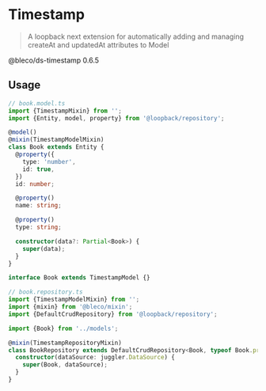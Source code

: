 # Timestamp

> A loopback next extension for automatically adding and managing createAt and updatedAt attributes to Model

@bleco/ds-timestamp 0.6.5

## Usage

```ts
// book.model.ts
import {TimestampMixin} from '';
import {Entity, model, property} from '@loopback/repository';

@model()
@mixin(TimestampModelMixin)
class Book extends Entity {
  @property({
    type: 'number',
    id: true,
  })
  id: number;

  @property()
  name: string;

  @property()
  type: string;

  constructor(data?: Partial<Book>) {
    super(data);
  }
}

interface Book extends TimestampModel {}
```

```ts
// book.repository.ts
import {TimestampModelMixin} from '';
import {mixin} from '@bleco/mixin';
import {DefaultCrudRepository} from '@loopback/repository';

import {Book} from '../models';

@mixin(TimestampRepositoryMixin)
class BookRepository extends DefaultCrudRepository<Book, typeof Book.prototype.id> {
  constructor(dataSource: juggler.DataSource) {
    super(Book, dataSource);
  }
}
```
